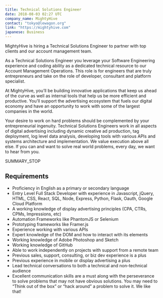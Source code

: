 ```yaml
---
title: Technical Solutions Engineer
date: 2018-08-03 02:27 UTC
company_name: MightyHive
contact: "tokyo@lewagon.org"
link: "https://mightyhive.com"
japanese: Business
---
```


<!-- DESCRIPTION -->

MightyHive is hiring a Technical Solutions Engineer to partner with top clients and our account management team.

As a Technical Solutions Engineer you leverage your Software Engineering experience and coding ability as a dedicated technical resource to our Account Management Operations. This role is for engineers that are truly entrepreneurs and take on the role of developer, consultant and platform specialist.

At MightyHive, you’ll be building innovative applications that keep us ahead of the curve as well as internal tools that help us be more efficient and productive. You’ll support the advertising ecosystem that fuels our digital economy and have an opportunity to work with some of the largest companies in the world.

Your desire to work on hard problems should be complemented by your entrepreneurial ingenuity. Technical Solutions Engineers work in all aspects of digital advertising including dynamic creative ad production, tag deployment, log level data analysis, developing tools with various APIs and systems architecture and implementation. We value execution above all else. If you can and want to solve real world problems, every day, we want to hear from you.

SUMMARY_STOP

<!-- REQUIREMENTS -->

## Requirements

- Proficiency in English as a primary or secondary language
- Entry Level Full Stack Developer with experience in Javascript, jQuery, HTML, CSS, React, SQL, Node, Express, Python, Flask, Oauth, Google Cloud Platform
- A working knowledge of display advertising principles (CPA, CTRs, CPMs, Impressions, etc)
- Automation Frameworks like PhantomJS or Selenium
- Prototyping frameworks like Framer.js
- Experience working with various APIs
- Expert knowledge of the DOM and how to interact with its elements
- Working knowledge of Adobe Photoshop and Sketch
- Working knowledge of GitHub
- Able to work independently on projects with support from a remote team
- Previous sales, support, consulting, or biz dev experience is a plus
- Previous experience in mobile or display advertising a plus
- Lead technical conversations to both a technical and non-technical audience
- Excellent communication skills are a must along with the perseverance to solve problems that may not have obvious solutions. You may need to “Think out of the box” or “hack around” a problem to solve it. We like that!

